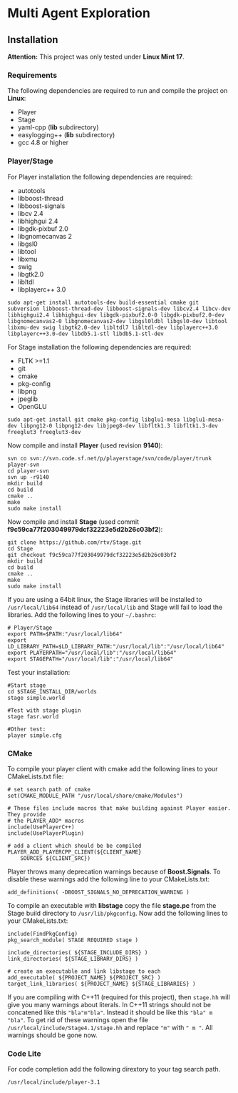 # Multi Agent Exploration

## Installation

__Attention:__ This project was only tested under __Linux Mint 17__.

### Requirements

The following dependencies are required to run and compile the project on __Linux__:

* Player
* Stage
* yaml-cpp (__lib__ subdirectory)
* easylogging++ (__lib__ subdirectory)
* gcc 4.8 or higher

### Player/Stage

For Player installation the following dependencies are required:

* autotools
* libboost-thread
* libboost-signals
* libcv 2.4
* libhighgui 2.4
* libgdk-pixbuf 2.0
* libgnomecanvas 2
* libgsl0
* libtool
* libxmu
* swig
* libgtk2.0
* libltdl
* libplayerc++ 3.0

```
sudo apt-get install autotools-dev build-essential cmake git subversion libboost-thread-dev libboost-signals-dev libcv2.4 libcv-dev libhighgui2.4 libhighgui-dev libgdk-pixbuf2.0-0 libgdk-pixbuf2.0-dev libgnomecanvas2-0 libgnomecanvas2-dev libgsl0ldbl libgsl0-dev libtool libxmu-dev swig libgtk2.0-dev libltdl7 libltdl-dev libplayerc++3.0 libplayerc++3.0-dev libdb5.1-stl libdb5.1-stl-dev
```

For Stage installation the following dependencies are required:

* FLTK >=1.1
* git
* cmake
* pkg-config
* libpng
* jpeglib
* OpenGLU 

```
sudo apt-get install git cmake pkg-config libglu1-mesa libglu1-mesa-dev libpng12-0 libpng12-dev libjpeg8-dev libfltk1.3 libfltk1.3-dev freeglut3 freeglut3-dev
```

Now compile and install __Player__ (used revision __9140__):

```
svn co svn://svn.code.sf.net/p/playerstage/svn/code/player/trunk player-svn
cd player-svn
svn up -r9140
mkdir build
cd build
cmake ..
make
sudo make install
```

Now compile and install __Stage__ (used commit __f9c59ca77f203049979dcf32223e5d2b26c03bf2__):

```
git clone https://github.com/rtv/Stage.git
cd Stage
git checkout f9c59ca77f203049979dcf32223e5d2b26c03bf2
mkdir build
cd build
cmake ..
make
sudo make install
```

If you are using a 64bit linux, the Stage libraries will be installed to ```/usr/local/lib64```
instead of ```/usr/local/lib``` and Stage will fail to load the libraries. Add the following lines
to your ```~/.bashrc```:

```
# Player/Stage
export PATH=$PATH:"/usr/local/lib64"
export LD_LIBRARY_PATH=$LD_LIBRARY_PATH:"/usr/local/lib":"/usr/local/lib64"
export PLAYERPATH="/usr/local/lib":"/usr/local/lib64"
export STAGEPATH="/usr/local/lib":"/usr/local/lib64"
```

Test your installation:

```
#Start stage
cd $STAGE_INSTALL_DIR/worlds
stage simple.world

#Test with stage plugin
stage fasr.world

#Other test:
player simple.cfg
```

### CMake

To compile your player client with cmake add the following lines to your
CMakeLists.txt file:

```
# set search path of cmake
set(CMAKE_MODULE_PATH "/usr/local/share/cmake/Modules")

# These files include macros that make building against Player easier. They provide
# the PLAYER_ADD* macros
include(UsePlayerC++)
include(UsePlayerPlugin)

# add a client which should be be compiled
PLAYER_ADD_PLAYERCPP_CLIENT(${CLIENT_NAME}
    SOURCES ${CLIENT_SRC})
```

Player throws many deprecation warnings because of __Boost.Signals__. To disable
these warnings add the following line to your CMakeLists.txt:

```
add_definitions( -DBOOST_SIGNALS_NO_DEPRECATION_WARNING )
```

To compile an executable with __libstage__ copy the file __stage.pc__ from the
Stage build directory to ```/usr/lib/pkgconfig```. Now add the following lines
to your CMakeLists.txt:

```
include(FindPkgConfig)
pkg_search_module( STAGE REQUIRED stage )

include_directories( ${STAGE_INCLUDE_DIRS} )
link_directories( ${STAGE_LIBRARY_DIRS} )

# create an executable and link libstage to each
add_executable( ${PROJECT_NAME} ${PROJECT_SRC} )
target_link_libraries( ${PROJECT_NAME} ${STAGE_LIBRARIES} )
```

If you are compiling with C++11 (required for this project), then ```stage.hh```
will give you many warnings about literals. In C++11 strings should not be
concatened like this ```"bla"m"bla"```. Instead it should be like this
```"bla" m "bla"```.
To get rid of these warnings open the file ```/usr/local/include/Stage4.1/stage.hh```
and replace ```"m"``` with ```" m "```. All warnings should be gone now.

### Code Lite

For code completion add the following dirextory to your tag search path.

```
/usr/local/include/player-3.1
```
